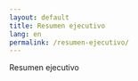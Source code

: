 ```yaml
---
layout: default
title: Resumen ejecutivo
lang: en
permalink: /resumen-ejecutivo/
---
```


Resumen ejecutivo